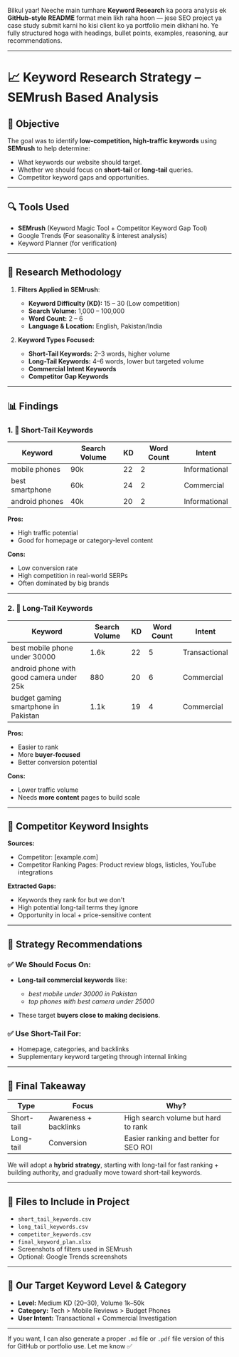 Bilkul yaar! Neeche main tumhare **Keyword Research** ka poora analysis ek **GitHub-style README** format mein likh raha hoon — jese SEO project ya case study submit karni ho kisi client ko ya portfolio mein dikhani ho. Ye fully structured hoga with headings, bullet points, examples, reasoning, aur recommendations.

---

# 📈 Keyword Research Strategy – SEMrush Based Analysis

## 🧠 Objective

The goal was to identify **low-competition, high-traffic keywords** using **SEMrush** to help determine:

* What keywords our website should target.
* Whether we should focus on **short-tail** or **long-tail** queries.
* Competitor keyword gaps and opportunities.

---

## 🔍 Tools Used

* **SEMrush** (Keyword Magic Tool + Competitor Keyword Gap Tool)
* Google Trends (For seasonality & interest analysis)
* Keyword Planner (for verification)

---

## 🎯 Research Methodology

1. **Filters Applied in SEMrush**:

   * **Keyword Difficulty (KD):** 15 – 30 (Low competition)
   * **Search Volume:** 1,000 – 100,000
   * **Word Count:** 2 – 6
   * **Language & Location:** English, Pakistan/India

2. **Keyword Types Focused:**

   * **Short-Tail Keywords:** 2–3 words, higher volume
   * **Long-Tail Keywords:** 4–6 words, lower but targeted volume
   * **Commercial Intent Keywords**
   * **Competitor Gap Keywords**

---

## 📊 Findings

### 1. 🔹 Short-Tail Keywords

| Keyword         | Search Volume | KD | Word Count | Intent        |
| --------------- | ------------- | -- | ---------- | ------------- |
| mobile phones   | 90k           | 22 | 2          | Informational |
| best smartphone | 60k           | 24 | 2          | Commercial    |
| android phones  | 40k           | 20 | 2          | Informational |

**Pros:**

* High traffic potential
* Good for homepage or category-level content

**Cons:**

* Low conversion rate
* High competition in real-world SERPs
* Often dominated by big brands

---

### 2. 🔸 Long-Tail Keywords

| Keyword                                  | Search Volume | KD | Word Count | Intent        |
| ---------------------------------------- | ------------- | -- | ---------- | ------------- |
| best mobile phone under 30000            | 1.6k          | 22 | 5          | Transactional |
| android phone with good camera under 25k | 880           | 20 | 6          | Commercial    |
| budget gaming smartphone in Pakistan     | 1.1k          | 19 | 4          | Commercial    |

**Pros:**

* Easier to rank
* More **buyer-focused**
* Better conversion potential

**Cons:**

* Lower traffic volume
* Needs **more content** pages to build scale

---

## 🧩 Competitor Keyword Insights

**Sources:**

* Competitor: \[example.com]
* Competitor Ranking Pages: Product review blogs, listicles, YouTube integrations

**Extracted Gaps:**

* Keywords they rank for but we don't
* High potential long-tail terms they ignore
* Opportunity in local + price-sensitive content

---

## 🚀 Strategy Recommendations

### ✅ We Should Focus On:

* **Long-tail commercial keywords** like:

  * *best mobile under 30000 in Pakistan*
  * *top phones with best camera under 25000*
* These target **buyers close to making decisions**.

### ✅ Use Short-Tail For:

* Homepage, categories, and backlinks
* Supplementary keyword targeting through internal linking

---

## 🏁 Final Takeaway

| Type       | Focus                 | Why?                                  |
| ---------- | --------------------- | ------------------------------------- |
| Short-tail | Awareness + backlinks | High search volume but hard to rank   |
| Long-tail  | Conversion            | Easier ranking and better for SEO ROI |

We will adopt a **hybrid strategy**, starting with long-tail for fast ranking + building authority, and gradually move toward short-tail keywords.

---

## 📂 Files to Include in Project

* `short_tail_keywords.csv`
* `long_tail_keywords.csv`
* `competitor_keywords.csv`
* `final_keyword_plan.xlsx`
* Screenshots of filters used in SEMrush
* Optional: Google Trends screenshots

---

## 🧭 Our Target Keyword Level & Category

* **Level:** Medium KD (20–30), Volume 1k–50k
* **Category:** Tech > Mobile Reviews > Budget Phones
* **User Intent:** Transactional + Commercial Investigation

---

If you want, I can also generate a proper `.md` file or `.pdf` file version of this for GitHub or portfolio use. Let me know ✅
